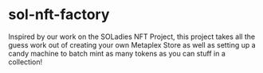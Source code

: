 # sol-nft-factory
Inspired by our work on the SOLadies NFT Project, this project takes all the guess work out of creating your own Metaplex Store as well as setting up a candy machine to batch mint as many tokens as you can stuff in a collection!

